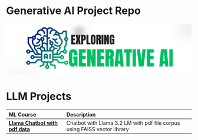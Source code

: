 # Generative AI Project Repo



<a href='http://www.kgptalkie.com' target="_blank"> <img src='https://github.com/wongannnee/GenAI/blob/main/99_readme/github_genai_img.png'/></a>



# LLM Projects
|  ML Course | Description |
|:---|:---|
| [**Llama Chatbot with pdf data**](https://github.com/wongannnee/GenAI/blob/main/1_chatbot_llama_faiss/chatbot_llama_faiss.ipynb.ipynb) | Chatbot with Llama 3.2 LM with pdf file corpus using FAISS vector library |

